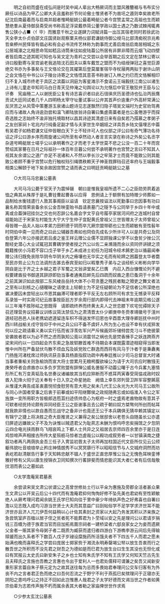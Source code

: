 <!-- { "loadSidebar": true } -->
　　明之自初而盛在成弘间是时吴中闻人辈出大畅厥词而主盟风雅簪裾与韦布实分厥任以诗品为甲乙公卿大夫且羞称折节何论傲士惟贤者不为凿坯之遁则幸矣故老所纪沈启南最着而与启南并超者惟畸艇姚公最着畸艇公者今宫赞孟常之高祖也生而颖慧绝羣从夏侍御艮斋受尚书称高足浮梁戴恭简公董学政以国士遇之乃数试棘闱辄弗售公狭小占■〈亻毕〉而雅意千秋之业遂肆力词赋诗篇一出压其宿老同时若徐武功天全李太仆贞伯邵文庄国贤赵观察栗夫杨仪部君谦姚侍御公绶马比部清痴祝京兆希哲桒桺州民怿皆有倡必和有会必书流传艺林称为韵事而尤善启南翁启南居相城之东公居城濠之北相思命驾如嵇吕诗筒来往如皮陆葢公所居有非屏非障而云烟飞动四壁者皆启南之迹其昵可知也与吴文定为青衿之交尝以会举首期之后文定在禁林公寄以诗曰殷勤寄与吴宫谕老我追陪沈石田夫以乘车戴笠之盟而不为结绶弹冠之喜觉巨源绝交书亦为多事矣与王文恪论交在其擢第后登莫厘峯宿华寺杖屦两两拟于谢许山阴之会文恪在中书公以子陵台诗寄之文恪悟其意荅书称谢订入林之约巳而文恪解相印归不复入城市终老于具区之滨葢以洞庭为客星滩示不食诺云王端毅抚江南公以诸生上诗有儿童走卒知司马白日青天见仲淹之句舆论以为允惬后中官王敬狡弁王臣与公讦奏　宪庙殛二人以谢抚臣公复有诗志喜识者曰此石徂徕庆历圣德诗也弘治丙辰膺贡试大廷同试者几千人四明杨太宰守址董试事以公弁其首声价逾重户外高轩常满公反厌苦之从风雪中策蹇游玉泉诸山题诗见志遂飘然归隐子壻吴文端时为史官劝驾弗应而与诸故人角诗逾劲尝和温飞卿陆放翁诗自署曰集虗斋藁者是也公虽倦游乎而探奇选胜之志始终不渝非独托境取材以昌其诗迹其清虗日来有自矣若乃孺慕之孝粥子之友创家祠卜宅兆内行纯备足副才情与夫家世生卒姻娅之详具吾乡陆文僖埋志中葢有吴君子如杨君谦文征仲皆眼白天下士不轻许可人也仪部之评公曰有奇气薄功名待诏之评公曰游乡序而周旋诸公间所至有卓然动人者言言实录在称诗之外矣公名丞字杂道号畸艇居士嗟乎公以承明著作之才而老于太学世莫不悲之公没一百二十年而宫赞绍其家謩在日月之际祖孙一体百年旦暮公何尝不承明著作也宫赞之言曰不知其人视其友余谓公之道广亦足不冺诸和人不然以李长沙之牢笼才士而竟不能致公则其能致公者顾不重乎宫赞以危行触权珰引绳镌秩赖天子神圣戮罪珰召还率府与王端毅事相类公解颐于地下矣余故因宫赞之请而表之曰明廷贡畸艇姚公之墓 

　　○大司马冯忠襄公墓表 

　　大司马冯公薨于官天子为震悼辍　朝曰是惟我皇祖所遗不二心之臣勋劳夙着追　恤之典其从殊厚于是礼曹铨曹起曹各以应得　恩例请上于额祭有加特赠少师葬如一品制给水衡钱遣行人敦其事阁臣以谥请　钦定忠襄按谥法以死勤事曰忠因事有功曰襄名称其情荣哀备余长公金吾映銮贻书昌请表墓门之隧予与公同举于乡四十年中或离或合葢弹冠挂剑之交也何忍辞公名嘉会字文亨自号履亭家居河间府之连城村自曾祖能始迁于宋家左村能生大宁大宁生仲子宜配黄氏曾祖父三世皆赠太子太师曾祖父母皆赠一品夫人始以孝弟力田积德于阴而卒亢厥宗盟带砺也公生而颖敏有至性髫年时冏伯中斋一见而奇之曰此公辅器吾弗如也冏伯先成名少所许可人以是共奇公及冏伯登第六年公亦接武若吕虔之鉴王祥云赠公业儒不显顾独课公学不以食贫少挫公沉酣经史潜心大业试辄冠其曹耦学使者授之饩公以佐二亲滫瀡而余以资同侪讲肄之须籍籍推伏小冯君不容口戊子举于乡乙未成进士初任为冠城令经术餙吏治以循最闻奉赠公讳归既免丧除华阴令华阴关内之瘠壤也无华实之毛而有轮蹄之困葢登太华者麕至民亦劳止公为立法调剂去甚去泰宾至如归以暇羣秀子弟与之谈经析义彬彬向学华阴自是比于齐之士乡越之君子军蜀之文翁讲堂矣乙巳膺　内召入西台慷慨论列不避权要建酋投书御道其辞誖即劾当事者通夷启衅先后四疏而奴酋之患巳蚤洞于十余年之前其渊识如此按部二东风棱岳岳持大体不小苛贪墨之残民者黜之猾吏之舞文者法之至有以刻核之心擿暧昧之语使主上轻朝士为不足任疑朝论为不足信者公所深绝也谳决要囚未尝轻出以市恩其幽滞可理者即予平反无左右顾所司有求生无憾录平反释系录皆一时实政可纪云故事按臣廵方岁余周行部内即得代去神祖末年逾期见格公遂以三年淹不胜陟岵之思既得　请即疏终养而终黄太夫人之世恋膝下欢宅忧禫除天子召还理营务议招募议训练议简汰禁伍为之肃清晋太仆少卿庚申冬赍孝靖徽号于澶州道经冠邑邑人扶老携幼遮道留连车枳不得遄发怀旧恩也辛酉晋大理寺卿廵抚中州时西川转战榆关戍守皆仰于中州之兵公曰不备不虞奸人所为生心也设不幸有伏戎猝发何以应之疏请募义勇以实行伍而省浮羡佐军兴严斥候画郊圻储偫尝克刁斗不绝彼蒙安袭故者若以为必不然之虑而孰知公竟以消震邻之祸也先是焚香捶手之妖连跨燕齐梁宋间约以一日四起会齐东索之急故郓滕首难不待期会本谋既露潜迹相窥得当即发惟中州所在严备鼠伏鸟散不烦血刄及妖党败亡群逸而西将有风马于汴者于是秉纛夷门扬旌河渚枕席过师执讯获丑事具杨直指叙功疏中再奉廷推以少司马总督宣大时诸当事者重榆关则急榆饷而宣大将士尝累月无粮枵腹欲噪公为请于大司农应时散镪无庚癸呼者会虏酋亦以多负岁赏败盟有辞惮公威名詟服不动葢公曙于古今兵畧九塞情形所汇有万变真韬及名世奏议诸编故其当机应猝断而不惑耳丙寅春受简恊戎政时奴酋入犯烽火彻于边关奉有十日入京之命星驰赴　阙值上幸东郊列营卫跸军容整餙扈从惟谨大典告成圣衷嘉悦彻食慰劳有意大用之矣未几代王公永光为大司马王公故所与同心许国者受事之后衷于前摹或如平阳继酇侯之政规随弗忘或如临淮入令公之军旌旗一变所用职方皆极郎选苞苴扫迹债帅息心为枢府一时之盛焉老酋物故有意其子可欵者经抚持论颇有异同经臣王公之臣谢事且去公疏于朝曰奴方桀骜何所创而帖耳就我款非情也以款自愚而忘战守之备非计也竟还王公于本兵耦俱无猜卒赖其镇定以有锦宁之捷上将决胜之奇大臣推贤之义兼得之矣公居邸舍以老苍头自随虽长公亦遣归屏迹远嫌故父子不及为诀惟以贼遗君父为耻夙志未酬为恨呜呼忠矣捐馆之夕忽阴云四合电光挟雨群鸟飞翔哀鸣上下都人士共异之又祖居去京师四百余里亦于是日连鸡惊啼声声相接古所传大星殒枥马惊者岂虗哉公以殿功成叙劳者一以甘镇滇南之捷叙功者再凡两荫执金吾三任子入冑监初晋太子太师再加柱国近代文臣所仅见云公颀躯伟貌吐音琅琅举止矜庄神情朗秀不以冥冥隳行不以昭昭信节与人交城府洞然而坊表屹若赵清献告行事于天知韩忠献不锢人于盛世正直忠厚惟公当之无愧色耳映銮博雅好修有父风以廪生授锦衣卫同知撰次行畧辞斐而情悲能识其大者仁者有后信哉敬抆泪而表公之墓如此 

　　○太学澹庵吴君墓表 

　　余尝读宋吴文肃公状谓公之高曾世修处士行以平籴为惠施及旁郡全活者甚众果生文肃公以开吴云后公十四代而有澹庵君抑何恂恂好修不坠先美也君幼有至性颖敏绝人从厥考理问君闻余姚王氏学巳知向往于里中豪少年绮纨声色之好弗喜也自署曰澹以见志既入成均习游当世贤士大夫而其意益广曰刮帖俗学不足学学求济世耳不能济世亦且济人兀兀伊吾何益稍以心计佐其素封之资家以大起乃务发其积以济亲族之急尝筑室庐百楹以居子侄之贫者死不能葬君为卜茔域以安之先是理问公以君请岁捐钱三百缗为德于族君当官而目加拓焉葺宗祠者一建桥梁者六郄良家女之为妾而遗厥父金者一赈其家令母粥子者二既质为臧获而遣归者四游白下游檇李游云间后先得输赎锾而出久系者不下数百人戊子岁祲设糜施药所活饿夫者不下四五千人而君之愿未始满也晚而喜释氏之学尝曰庞居士掷家赀于湘流永明寿罄竭公帑以放生吾衷而行之散吾世之所积而不没先君之财吾之为德如是而巳君为放生台曰生生其没也无怛化或曰有冥报云太史氏曰新安朱子之乡也士知有朱氏学不知有王氏学又何知天竺古先生且夫释氏之言施也吾教之言惠也令出于爱利人一也君处儒释可谓兼之矣吾又闻新安重形家言葢自朱子蔡元定为之故其送往每为忌而多畏始君奉理问公交车归客有为外丧不内之言者君正色而绝之曰吾何忍流之于野宁不利于燕孤巳矣殡理问于正寝亦无阴阳之患呜呼公之持正不回如此岂惟惠人哉君之子太学好德而文谒当世之作者如黄宗伯辈为志若传声施不朽而属余表其大者勒之家庙俾世世作求焉 

　　○少参太玄沈公墓表 

